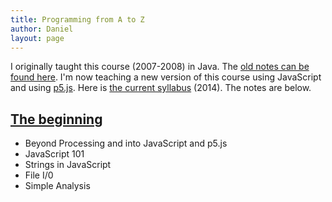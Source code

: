 ```yaml
---
title: Programming from A to Z
author: Daniel
layout: page
---
```


I originally taught this course (2007-2008) in Java.  The [old notes can be found here](http://shiffman.net/teaching/a2z_2008/).  I'm now teaching a new version of this course using JavaScript and using [p5.js](http://p5js.org).  Here is [the current syllabus](https://github.com/shiffman/Programming-from-A-to-Z-F14) (2014).  The notes are below.

## [The beginning](week1)
* Beyond Processing and into JavaScript and p5.js
* JavaScript 101
* Strings in JavaScript
* File I/0
* Simple Analysis

